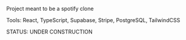 Project meant to be a spotify clone

Tools: React, TypeScript, Supabase, Stripe, PostgreSQL, TailwindCSS

STATUS: UNDER CONSTRUCTION
